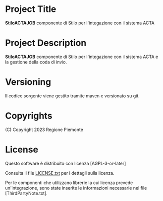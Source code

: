 # Project Title
**StiloACTAJOB** componente di Stilo per l'integazione con il sistema ACTA

# Project Description
**StiloACTAJOB** componente di Stilo per l'integazione con il sistema ACTA e la gestione della coda di invio.

# Versioning 
Il codice sorgente viene gestito tramite maven e versionato su git.

# Copyrights 
 (C) Copyright 2023 Regione Piemonte
 
# License 
Questo software è distribuito con licenza [AGPL-3-or-later]

Consulta il file [LICENSE.txt](LICENSE.txt) per i dettagli sulla licenza. 

Per le componenti che utilizzano librerie la cui licenza prevede un'integrazione, sono state inserite le informazioni necessarie nel file [ThirdPartyNote.txt].